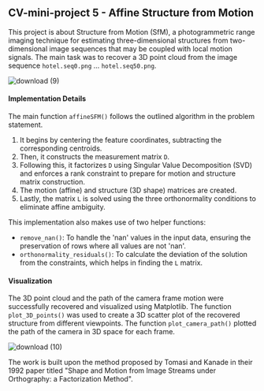## CV-mini-project 5 - Affine Structure from Motion

This project is about Structure from Motion (SfM), a photogrammetric range imaging technique for estimating three-dimensional structures from two-dimensional image sequences that may be coupled with local motion signals. The main task was to recover a 3D point cloud from the image sequence `hotel.seq0.png` … `hotel.seq50.png`.

![download (9)](https://github.com/amashry/CV-ML-Projects/assets/98168605/a595165b-dce6-4655-9eb8-7bbab7c5b169)


#### Implementation Details

The main function `affineSFM()` follows the outlined algorithm in the problem statement. 

1. It begins by centering the feature coordinates, subtracting the corresponding centroids. 
2. Then, it constructs the measurement matrix `D`.
3. Following this, it factorizes `D` using Singular Value Decomposition (SVD) and enforces a rank constraint to prepare for motion and structure matrix construction.
4. The motion (affine) and structure (3D shape) matrices are created.
5. Lastly, the matrix `L` is solved using the three orthonormality conditions to eliminate affine ambiguity.

This implementation also makes use of two helper functions: 

- `remove_nan()`: To handle the 'nan' values in the input data, ensuring the preservation of rows where all values are not 'nan'.
- `orthonormality_residuals()`: To calculate the deviation of the solution from the constraints, which helps in finding the `L` matrix.

#### Visualization

The 3D point cloud and the path of the camera frame motion were successfully recovered and visualized using Matplotlib. The function `plot_3D_points()` was used to create a 3D scatter plot of the recovered structure from different viewpoints. The function `plot_camera_path()` plotted the path of the camera in 3D space for each frame.

![download (10)](https://github.com/amashry/CV-ML-Projects/assets/98168605/5a64c32f-0ef1-4bb5-8b7a-15d528de454b)

The work is built upon the method proposed by Tomasi and Kanade in their 1992 paper titled "Shape and Motion from Image Streams under Orthography: a Factorization Method".

